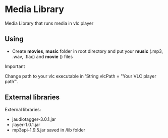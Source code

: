 # Media Library
Media Library that runs media in vlc player
## Using

+ Create **movies**, **music** folder in root directory and put your **music** (.mp3, .wav, .flac) and **movie** () files 

> [!IMPORTANT]
> Change path to your vlc executable in 'String vlcPath = "Your VLC player path"'. 
## External libraries

External libraries:
+ jaudiotagger-3.0.1.jar
+ jlayer-1.0.1.jar
+ mp3spi-1.9.5.jar 
saved in /lib folder
